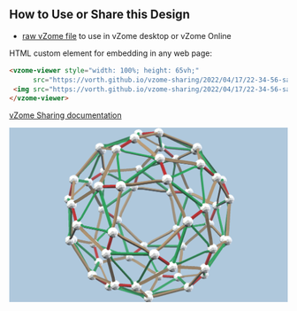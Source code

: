 
## How to Use or Share this Design

 - [raw vZome file](https://raw.githubusercontent.com/vorth/vzome-sharing/main/2022/04/17/22-34-56-sand-red-green-snub-dodec/sand-red-green-snub-dodec.vZome) to use in vZome desktop or vZome Online
 
 HTML custom element for embedding in any web page:
 ```html
<vzome-viewer style="width: 100%; height: 65vh;"
       src="https://vorth.github.io/vzome-sharing/2022/04/17/22-34-56-sand-red-green-snub-dodec/sand-red-green-snub-dodec.vZome" >
  <img src="https://vorth.github.io/vzome-sharing/2022/04/17/22-34-56-sand-red-green-snub-dodec/sand-red-green-snub-dodec.png" />
</vzome-viewer>
 ```

[vZome Sharing documentation](https://vzome.github.io/vzome/sharing.html#how-it-works)

![Image](<sand-red-green-snub-dodec.png>)

